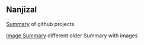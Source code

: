 ## Nanjizal

[Summary](https://nanjizal.github.io/Summary) of github projects

[Image Summary](https://nanjizal.github.io/Xperimental) different older Summary with images
